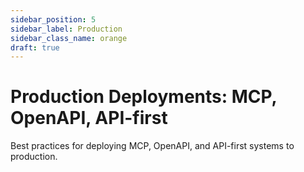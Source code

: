 ```yaml
---
sidebar_position: 5
sidebar_label: Production
sidebar_class_name: orange
draft: true
---
```


# Production Deployments: MCP, OpenAPI, API-first


Best practices for deploying MCP, OpenAPI, and API-first systems to production.
